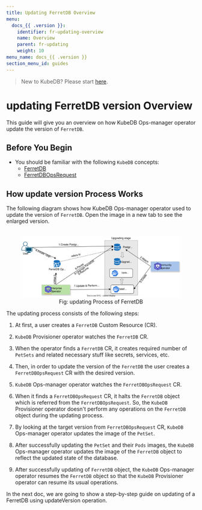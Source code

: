 ```yaml
---
title: Updating FerretDB Overview
menu:
  docs_{{ .version }}:
    identifier: fr-updating-overview
    name: Overview
    parent: fr-updating
    weight: 10
menu_name: docs_{{ .version }}
section_menu_id: guides
---
```


> New to KubeDB? Please start [here](/docs/README.md).

# updating FerretDB version Overview

This guide will give you an overview on how KubeDB Ops-manager operator update the version of `FerretDB`.

## Before You Begin

- You should be familiar with the following `KubeDB` concepts:
    - [FerretDB](/docs/guides/ferretdb/concepts/ferretdb.md)
    - [FerretDBOpsRequest](/docs/guides/ferretdb/concepts/opsrequest.md)

## How update version Process Works

The following diagram shows how KubeDB Ops-manager operator used to update the version of `FerretDB`. Open the image in a new tab to see the enlarged version.

<figure align="center">
  <img alt="updating Process of FerretDB" src="/docs/images/ferretdb/fr-update.svg">
<figcaption align="center">Fig: updating Process of FerretDB</figcaption>
</figure>

The updating process consists of the following steps:

1. At first, a user creates a `FerretDB` Custom Resource (CR).

2. `KubeDB` Provisioner  operator watches the `FerretDB` CR.

3. When the operator finds a `FerretDB` CR, it creates required number of `PetSets` and related necessary stuff like secrets, services, etc.

4. Then, in order to update the version of the `FerretDB` the user creates a `FerretDBOpsRequest` CR with the desired version.

5. `KubeDB` Ops-manager operator watches the `FerretDBOpsRequest` CR.

6. When it finds a `FerretDBOpsRequest` CR, it halts the `FerretDB` object which is referred from the `FerretDBOpsRequest`. So, the `KubeDB` Provisioner  operator doesn't perform any operations on the `FerretDB` object during the updating process.

7. By looking at the target version from `FerretDBOpsRequest` CR, `KubeDB` Ops-manager operator updates the image of the `PetSet`.

8. After successfully updating the `PetSet` and their `Pods` images, the `KubeDB` Ops-manager operator updates the image of the `FerretDB` object to reflect the updated state of the database.

9. After successfully updating of `FerretDB` object, the `KubeDB` Ops-manager operator resumes the `FerretDB` object so that the `KubeDB` Provisioner  operator can resume its usual operations.

In the next doc, we are going to show a step-by-step guide on updating of a FerretDB using updateVersion operation.